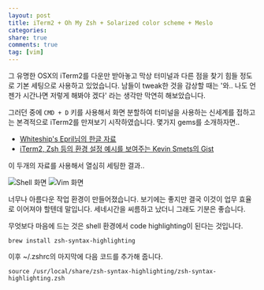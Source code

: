 ```yaml
---
layout: post
title: iTerm2 + Oh My Zsh + Solarized color scheme + Meslo 
categories: 
share: true
comments: true
tag: [vim]
---
```

그 유명한 OSX의 iTerm2를 다운만 받아놓고 막상 터미널과 다른 점을 찾기 힘들 정도로 기본 세팅으로 사용하고 있었습니다. 남들이 tweak한 것을 감상할 때는 '와.. 나도 언젠가 시간나면 저렇게 해봐야 겠다' 라는 생각만 막연히 해보았습니다.

그러던 중에 `CMD + D` 키를 사용해서 화면 분할하여 터미널을 사용하는 신세계를 접하고는 본격적으로 iTerm2를 만져보기 시작하였습니다. 몇가지 gems를 소개하자면..

- [Whiteship's Epril님의 한글 자료](http://whiteship.me/?p=13816) 
- [iTerm2, Zsh 등의 환경 설정 예시를 보여주는 Kevin Smets의 Gist](https://gist.github.com/kevin-smets/8568070)

이 두개의 자료를 사용해서 열심히 세팅한 결과..

![Shell 화면](http://i.imgur.com/rkYzYss.png)
![Vim 화면](http://i.imgur.com/QGbEIz6.png)

너무나 아름다운 작업 환경이 만들어졌습니다. 보기에는 좋지만 결국 이것이 업무 효율로 이어져야 할텐데 말입니다. 세네시간을 씨름하고 났더니 그래도 기분은 좋습니다.

무엇보다 마음에 드는 것은 shell 환경에서 code highlighting이 된다는 것입니다.

```shell
brew install zsh-syntax-highlighting
```

이후 ~/.zshrc의 마지막에 다음 코드를 추가해 줍니다.

```shell
source /usr/local/share/zsh-syntax-highlighting/zsh-syntax-highlighting.zsh
```

